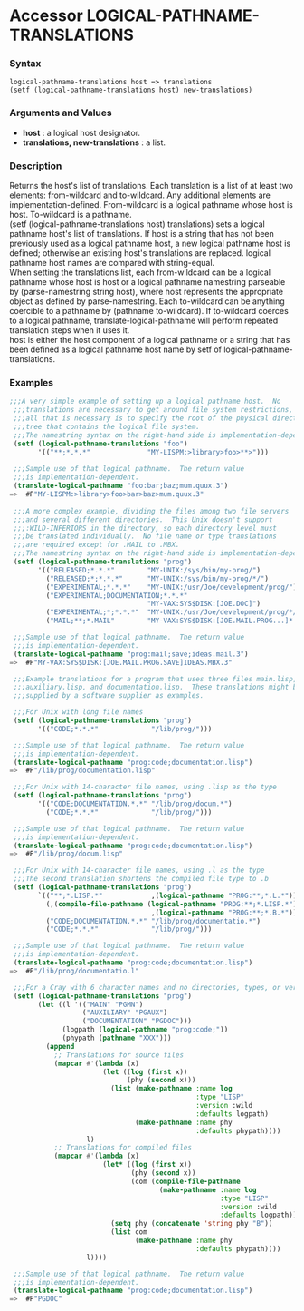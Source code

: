 <!-- Generated on 05/10/2020 by https://github.com/anto2oo/clhs-evolved -->

# Accessor LOGICAL-PATHNAME-TRANSLATIONS

### Syntax
`logical-pathname-translations host => translations`  
`(setf (logical-pathname-translations host) new-translations)`  


### Arguments and Values
- **host** : a logical host designator.   
- **translations, new-translations** : a list.   


### Description
Returns the host's list of translations. Each translation is a list of at least two elements: from-wildcard and to-wildcard. Any additional elements are implementation-defined. From-wildcard is a logical pathname whose host is host. To-wildcard is a pathname.  
(setf (logical-pathname-translations host) translations) sets a logical pathname host's list of translations. If host is a string that has not been previously used as a logical pathname host, a new logical pathname host is defined; otherwise an existing host's translations are replaced. logical pathname host names are compared with string-equal.  
 When setting the translations list, each from-wildcard can be a logical pathname whose host is host or a logical pathname namestring parseable by (parse-namestring string host), where host represents the appropriate object as defined by parse-namestring. Each to-wildcard can be anything coercible to a pathname by (pathname to-wildcard). If to-wildcard coerces to a logical pathname, translate-logical-pathname will perform repeated translation steps when it uses it.  
host is either the host component of a logical pathname or a string that has been defined as a logical pathname host name by setf of logical-pathname-translations.



### Examples
```lisp 
;;;A very simple example of setting up a logical pathname host.  No
 ;;;translations are necessary to get around file system restrictions, so
 ;;;all that is necessary is to specify the root of the physical directory
 ;;;tree that contains the logical file system.
 ;;;The namestring syntax on the right-hand side is implementation-dependent.
 (setf (logical-pathname-translations "foo")
       '(("**;*.*.*"              "MY-LISPM:>library>foo>**>")))
 
 ;;;Sample use of that logical pathname.  The return value
 ;;;is implementation-dependent.          
 (translate-logical-pathname "foo:bar;baz;mum.quux.3")
=>  #P"MY-LISPM:>library>foo>bar>baz>mum.quux.3"
 
 ;;;A more complex example, dividing the files among two file servers
 ;;;and several different directories.  This Unix doesn't support
 ;;;:WILD-INFERIORS in the directory, so each directory level must
 ;;;be translated individually.  No file name or type translations
 ;;;are required except for .MAIL to .MBX.
 ;;;The namestring syntax on the right-hand side is implementation-dependent.
 (setf (logical-pathname-translations "prog")
       '(("RELEASED;*.*.*"        "MY-UNIX:/sys/bin/my-prog/")
         ("RELEASED;*;*.*.*"      "MY-UNIX:/sys/bin/my-prog/*/")
         ("EXPERIMENTAL;*.*.*"    "MY-UNIX:/usr/Joe/development/prog/")
         ("EXPERIMENTAL;DOCUMENTATION;*.*.*"
                                  "MY-VAX:SYS$DISK:[JOE.DOC]")
         ("EXPERIMENTAL;*;*.*.*"  "MY-UNIX:/usr/Joe/development/prog/*/")
         ("MAIL;**;*.MAIL"        "MY-VAX:SYS$DISK:[JOE.MAIL.PROG...]*.MBX")))

 ;;;Sample use of that logical pathname.  The return value
 ;;;is implementation-dependent.          
 (translate-logical-pathname "prog:mail;save;ideas.mail.3")
=>  #P"MY-VAX:SYS$DISK:[JOE.MAIL.PROG.SAVE]IDEAS.MBX.3"

 ;;;Example translations for a program that uses three files main.lisp,
 ;;;auxiliary.lisp, and documentation.lisp.  These translations might be
 ;;;supplied by a software supplier as examples.

 ;;;For Unix with long file names
 (setf (logical-pathname-translations "prog")
       '(("CODE;*.*.*"             "/lib/prog/")))

 ;;;Sample use of that logical pathname.  The return value
 ;;;is implementation-dependent.          
 (translate-logical-pathname "prog:code;documentation.lisp")
=>  #P"/lib/prog/documentation.lisp"

 ;;;For Unix with 14-character file names, using .lisp as the type
 (setf (logical-pathname-translations "prog")
       '(("CODE;DOCUMENTATION.*.*" "/lib/prog/docum.*")
         ("CODE;*.*.*"             "/lib/prog/")))

 ;;;Sample use of that logical pathname.  The return value
 ;;;is implementation-dependent.          
 (translate-logical-pathname "prog:code;documentation.lisp")
=>  #P"/lib/prog/docum.lisp"

 ;;;For Unix with 14-character file names, using .l as the type
 ;;;The second translation shortens the compiled file type to .b
 (setf (logical-pathname-translations "prog")
       `(("**;*.LISP.*"            ,(logical-pathname "PROG:**;*.L.*"))
         (,(compile-file-pathname (logical-pathname "PROG:**;*.LISP.*"))
                                   ,(logical-pathname "PROG:**;*.B.*"))
         ("CODE;DOCUMENTATION.*.*" "/lib/prog/documentatio.*")
         ("CODE;*.*.*"             "/lib/prog/")))

 ;;;Sample use of that logical pathname.  The return value
 ;;;is implementation-dependent.          
 (translate-logical-pathname "prog:code;documentation.lisp")
=>  #P"/lib/prog/documentatio.l"

 ;;;For a Cray with 6 character names and no directories, types, or versions.
 (setf (logical-pathname-translations "prog")
       (let ((l '(("MAIN" "PGMN")
                  ("AUXILIARY" "PGAUX")
                  ("DOCUMENTATION" "PGDOC")))
             (logpath (logical-pathname "prog:code;"))
             (phypath (pathname "XXX")))
         (append
           ;; Translations for source files
           (mapcar #'(lambda (x)
                       (let ((log (first x))
                             (phy (second x)))
                         (list (make-pathname :name log
                                              :type "LISP"
                                              :version :wild
                                              :defaults logpath)
                               (make-pathname :name phy
                                              :defaults phypath))))
                   l)
           ;; Translations for compiled files
           (mapcar #'(lambda (x)
                       (let* ((log (first x))
                              (phy (second x))
                              (com (compile-file-pathname
                                     (make-pathname :name log
                                                    :type "LISP"
                                                    :version :wild
                                                    :defaults logpath))))
                         (setq phy (concatenate 'string phy "B"))
                         (list com
                               (make-pathname :name phy
                                              :defaults phypath))))
                   l))))

 ;;;Sample use of that logical pathname.  The return value
 ;;;is implementation-dependent.          
 (translate-logical-pathname "prog:code;documentation.lisp")
=>  #P"PGDOC"
```
